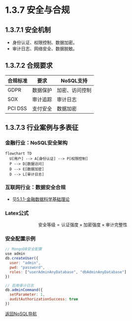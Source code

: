 # 1.3.7 安全与合规

## 1.3.7.1 安全机制

- 身份认证、权限控制、数据加密。
- 审计日志、网络安全、数据脱敏。

## 1.3.7.2 合规要求

| 合规标准 | 要求 | NoSQL支持 |
|----------|------|-----------|
| GDPR     | 数据保护 | 加密、访问控制 |
| SOX      | 审计追踪 | 审计日志 |
| PCI DSS  | 支付安全 | 数据加密 |

## 1.3.7.3 行业案例与多表征

### 金融行业：NoSQL安全架构

```mermaid
flowchart TD
  U[用户] --> A[身份认证] --> P[权限控制]
  P --> D[数据访问]
  D --> E[数据加密]
  D --> L[审计日志]
```

### 互联网行业：数据安全合规

- 见[5.1.1-金融数据科学基础理论](../../../../5-行业应用与场景/5.1-金融数据分析/5.1.1-金融数据科学基础理论.md)

### Latex公式

$$
\text{安全等级} = \text{认证强度} \times \text{加密强度} \times \text{审计完整性}
$$

### 安全配置示例

```javascript
// MongoDB安全配置
use admin
db.createUser({
  user: "admin",
  pwd: "password",
  roles: ["userAdminAnyDatabase", "dbAdminAnyDatabase"]
})

// 启用审计日志
db.adminCommand({
  setParameter: 1,
  auditAuthorizationSuccess: true
})
```

[返回NoSQL导航](README.md)
